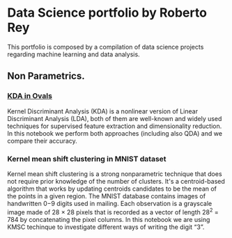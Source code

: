 # Data Science portfolio by Roberto Rey
This portfolio is composed by a compilation of data science projects regarding machine learning and data analysis. 
## Non Parametrics.
### [KDA in Ovals](https://github.com/RoberRey/RoberRey.github.io/blob/main/Notebooks/KDA.md)
Kernel Discriminant Analysis (KDA) is a nonlinear version of Linear Discriminant Analysis (LDA), both of them are well-known and widely used techniques for supervised feature extraction and dimensionality reduction. In this notebook we perform both approaches (including also QDA) and we compare their accuracy.
### Kernel mean shift clustering in MNIST dataset
Kernel mean shift clustering is a strong nonparametric technique that does not require prior knowledge of the number of clusters. It's a centroid-based algorithm that works by updating centroids candidates to be the mean of the points in a given region. The MNIST database contains images of handwritten 0−9 digits used in mailing. Each observation is a grayscale image made of 28 × 28 pixels that is recorded as a vector of length 28<sup>2</sup> = 784 by concatenating the pixel columns. In this notebook we are using KMSC techinque to investigate different ways of writing the digit “3”.

